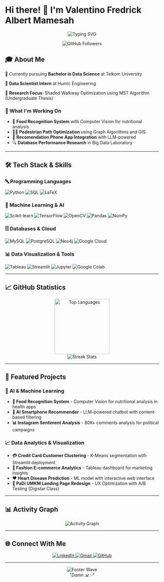 # Hi there! 👋 I'm Valentino Fredrick Albert Mamesah

<div align="center">
  <img src="https://readme-typing-svg.herokuapp.com?font=Fira+Code&size=25&pause=1000&color=00D9FF&center=true&vCenter=true&width=500&lines=Data+Analytics+Enthusiast;Machine+Learning+Enthusiast" alt="Typing SVG" />
</div>

<p align="center">
  <img src="https://img.shields.io/github/followers/valentmamesah?label=Followers&style=flat-square&color=blue" alt="GitHub Followers" />
</p>

## 🎓 About Me

🔭 Currently pursuing **Bachelor in Data Science** at Telkom University

💼 **Data Scientist Intern** at Humic Engineering 

🔬 **Research Focus**: Shaded Walkway Optimization using MST Algorithm (Undergraduate Thesis)  

### 🌟 What I'm Working On
- 🍎 **Food Recognition System** with Computer Vision for nutritional analysis
- 🚶‍♂️ **Pedestrian Path Optimization** using Graph Algorithms and GIS
- 📱 **Recomendation Phone App Integration** with LLM-powered 
- 🔍 **Database Performance Research** in Big Data Laboratory

---

## 🛠️ Tech Stack & Skills

### 🔤 Programming Languages
<p align="left">
  <img src="https://img.shields.io/badge/Python-3776AB?style=for-the-badge&logo=python&logoColor=white" alt="Python" />
  <img src="https://img.shields.io/badge/SQL-4479A1?style=for-the-badge&logo=mysql&logoColor=white" alt="SQL" />
  <img src="https://img.shields.io/badge/LaTeX-008080?style=for-the-badge&logo=latex&logoColor=white" alt="LaTeX" />
</p>

### 🤖 Machine Learning & AI
<p align="left">
  <img src="https://img.shields.io/badge/scikit--learn-F7931E?style=for-the-badge&logo=scikit-learn&logoColor=white" alt="Scikit-learn" />
  <img src="https://img.shields.io/badge/TensorFlow-FF6F00?style=for-the-badge&logo=tensorflow&logoColor=white" alt="TensorFlow" />
  <img src="https://img.shields.io/badge/OpenCV-27338e?style=for-the-badge&logo=OpenCV&logoColor=white" alt="OpenCV" />
  <img src="https://img.shields.io/badge/Pandas-150458?style=for-the-badge&logo=pandas&logoColor=white" alt="Pandas" />
  <img src="https://img.shields.io/badge/NumPy-013243?style=for-the-badge&logo=numpy&logoColor=white" alt="NumPy" />
</p>

### 🗄️ Databases & Cloud
<p align="left">
  <img src="https://img.shields.io/badge/MySQL-4479A1?style=for-the-badge&logo=mysql&logoColor=white" alt="MySQL" />
  <img src="https://img.shields.io/badge/PostgreSQL-316192?style=for-the-badge&logo=postgresql&logoColor=white" alt="PostgreSQL" />
  <img src="https://img.shields.io/badge/Neo4j-008CC1?style=for-the-badge&logo=neo4j&logoColor=white" alt="Neo4j" />
  <img src="https://img.shields.io/badge/Google_Cloud-4285F4?style=for-the-badge&logo=google-cloud&logoColor=white" alt="Google Cloud" />
</p>

### 📊 Data Visualization & Tools
<p align="left">
  <img src="https://img.shields.io/badge/Tableau-E97627?style=for-the-badge&logo=Tableau&logoColor=white" alt="Tableau" />
  <img src="https://img.shields.io/badge/Streamlit-FF4B4B?style=for-the-badge&logo=Streamlit&logoColor=white" alt="Streamlit" />
  <img src="https://img.shields.io/badge/Jupyter-F37626?style=for-the-badge&logo=Jupyter&logoColor=white" alt="Jupyter" />
  <img src="https://img.shields.io/badge/Colab-F9AB00?style=for-the-badge&logo=googlecolab&color=525252" alt="Google Colab" />
</p>

---

## 📈 GitHub Statistics

<div align="center">
  <img height="180em" src="https://github-readme-stats.vercel.app/api/top-langs/?username=valentmamesah&layout=compact&theme=tokyonight" alt="Top Languages" />
</div>

<div align="center">
  <img src="https://github-readme-streak-stats.herokuapp.com/?user=valentmamesah&theme=tokyonight" alt="Streak Stats" />
</div>

---

## 🚀 Featured Projects

### 🤖 AI & Machine Learning
- **🍎 Food Recognition System** - Computer Vision for nutritional analysis in health apps
- **🤖 AI Smartphone Recommender** - LLM-powered chatbot with content-based filtering
- **📊 Instagram Sentiment Analysis** - 80K+ comments analysis for political campaigns

### 📈 Data Analytics & Visualization
- **💳 Credit Card Customer Clustering** - K-Means segmentation with Streamlit deployment
- **👗 Fashion E-commerce Analytics** - Tableau dashboard for marketing insights
- **❤️ Heart Disease Prediction** - ML model with interactive web interface
- **📱 PaDi UMKM Landing Page Redesign** - UX Optimization with A/B Testing (Digistar Class)

---

## 📊 Activity Graph
<div align="center">
  <img src="https://github-readme-activity-graph.vercel.app/graph?username=valentmamesah&theme=tokyo-night&hide_border=true" alt="Activity Graph" />
</div>

---

## 🌐 Connect With Me

<div align="center">
  <a href="https://www.linkedin.com/in/valentino-fredrick-albert-mamesah-859780268/">
    <img src="https://img.shields.io/badge/LinkedIn-0077B5?style=for-the-badge&logo=linkedin&logoColor=white" alt="LinkedIn" />
  </a>
  <a href="mailto:valentmamesah@gmail.com">
    <img src="https://img.shields.io/badge/Gmail-D14836?style=for-the-badge&logo=gmail&logoColor=white" alt="Gmail" />
  </a>
  <a href="https://github.com/valentmamesah">
    <img src="https://img.shields.io/badge/GitHub-100000?style=for-the-badge&logo=github&logoColor=white" alt="GitHub" />
  </a>
</div>

---

<div align="center">
  <img src="https://capsule-render.vercel.app/api?type=waving&color=gradient&height=100&section=footer" alt="Footer Wave" />
</div>

<div align="center">
  <i>"Damn 📊✨"</i>
</div>
